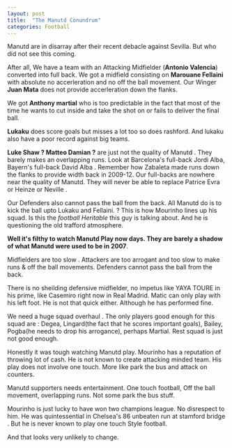 ```yaml
---
layout: post
title:  "The Manutd Conundrum"
categories: Football
---
```



Manutd are in disarray after their recent debacle against Sevilla. But who did not see this coming. 

After all, We have a team with an Attacking Midfielder (**Antonio Valencia**) converted into full back. 
We got a midfield consisting on **Marouane Fellaini** with absolute no accerleration and no off the ball movement.
Our Winger **Juan Mata** does not provide accerleration down the flanks. 

We got **Anthony martial** who is too predictable in the fact that most of the time he wants to cut inside and take the shot on or fails to deliver the final ball.

**Lukaku** does score goals but misses a lot too so does rashford. And  lukaku also have a poor record against big teams. 

**Luke Shaw ? Matteo Damian ?** are just not the quality of Manutd . They barely makes an overlapping runs. 
Look at Barcelona's full-back Jordi Alba, Bayern's full-back David Alba . Remember how Zabaleta made runs down the flanks to provide width back in 2009-12.
Our full-backs are nowhere near the quality of Manutd. They will never be able to replace Patrice Evra or Heinze or Neville . 

Our Defenders also cannot pass the ball from the back. All Manutd do is to kick the ball upto Lukaku and Fellaini. ? 
This is how Mourinho lines up his squad. Is this the *football Heritable* this guy is talking about. And he is questioning the old trafford atmosphere. 

**Well it's filthy to watch Manutd Play now days. They are barely a shadow of what Manutd were used to be in 2007**.

Midfielders are too slow . 
Attackers are too arrogant and too slow to make runs & off the ball movements.
Defenders cannot pass the ball from the back. 

There is no sheilding defensive midfielder, no impetus like YAYA TOURE in his prime, like Casemiro right now in Real Madrid.
Matic can only play with his left foot. He is not that quick either. Although he has performed fine. 

We need a huge squad overhaul . 
The only players good enough for this squad are : Degea, Lingard(the fact that he scores important goals), Bailey, Pogba(he needs to drop his arrogance), perhaps Martial.
Rest squad is just not good enough.

Honestly it was tough watching Manutd play. Mourinho has a reputation of throwing lot of cash. He is not known to create attacking minded team. His play does not involve one touch.
More like park the bus and attack on counters. 

Manutd supporters needs entertainment. One touch football, Off the ball movement, overlapping runs.
Not some park the bus stuff. 

Mourinho is just lucky to have won two champions league. No disrespect to him. He was quintessential in Chelsea's 86 unbeaten run at stamford bridge . But he is never known to play one touch Style football. 

And that looks very unlikely to change. 

